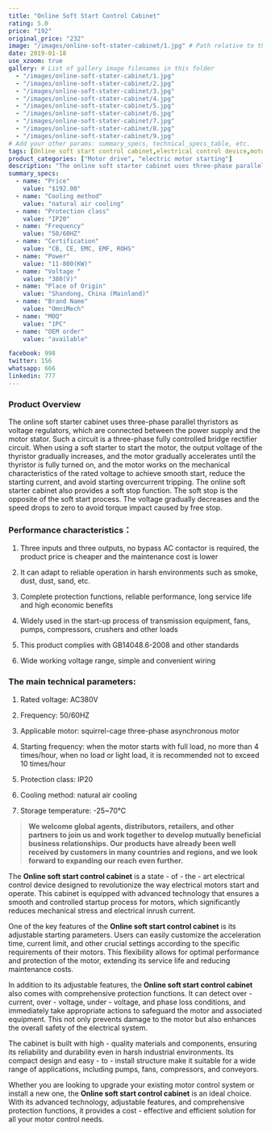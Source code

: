 ```yaml
---
title: "Online Soft Start Control Cabinet"
rating: 5.0
price: "192"
original_price: "232"
image: "/images/online-soft-stater-cabinet/1.jpg" # Path relative to the 'static' folder or use Hugo Pipes
date: 2019-01-18
use_xzoom: true
gallery: # List of gallery image filenames in this folder
  - "/images/online-soft-stater-cabinet/1.jpg"
  - "/images/online-soft-stater-cabinet/2.jpg"
  - "/images/online-soft-stater-cabinet/3.jpg"
  - "/images/online-soft-stater-cabinet/4.jpg"
  - "/images/online-soft-stater-cabinet/5.jpg"
  - "/images/online-soft-stater-cabinet/6.jpg"
  - "/images/online-soft-stater-cabinet/7.jpg"
  - "/images/online-soft-stater-cabinet/8.jpg"
  - "/images/online-soft-stater-cabinet/9.jpg"
# Add your other params: summary_specs, technical_specs_table, etc.
tags: [Online soft start control cabinet,electrical control device,motor start and operation,adjustable starting parameters,comprehensive protection functions,high - quality materials,compact design,easy - to - install structure,pumps,fans,compressors,conveyors,motor control system,advanced technology,cost - effective solution,efficient motor control]
product_categories: ["Motor drive", "electric motor starting"]
description: "The online soft starter cabinet uses three-phase parallel thyristors as voltage regulators, which are connected between the power supply and the motor stator. Such a circuit is a three-phase fully controlled bridge rectifier circuit."
summary_specs:
  - name: "Price"
    value: "$192.00"
  - name: "Cooling method"
    value: "natural air cooling"
  - name: "Protection class"
    value: "IP20"
  - name: "Frequency"
    value: "50/60HZ"
  - name: "Certification"
    value: "CB, CE, EMC, EMF, ROHS"
  - name: "Power"
    value: "11-800(KW)"
  - name: "Voltage "
    value: "380(V)"
  - name: "Place of Origin"
    value: "Shandong, China (Mainland)"
  - name: "Brand Name"
    value: "OmniMech"
  - name: "MOQ"
    value: "1PC"
  - name: "OEM order"
    value: "available"

facebook: 998
twitter: 156
whatsapp: 666
linkedin: 777    
---
```


### Product Overview

The online soft starter cabinet uses three-phase parallel thyristors as voltage regulators, which are connected between the power supply and the motor stator. Such a circuit is a three-phase fully controlled bridge rectifier circuit. When using a soft starter to start the motor, the output voltage of the thyristor gradually increases, and the motor gradually accelerates until the thyristor is fully turned on, and the motor works on the mechanical characteristics of the rated voltage to achieve smooth start, reduce the starting current, and avoid starting overcurrent tripping. The online soft starter cabinet also provides a soft stop function. The soft stop is the opposite of the soft start process. The voltage gradually decreases and the speed drops to zero to avoid torque impact caused by free stop.
### Performance characteristics：

1. Three inputs and three outputs, no bypass AC contactor is required, the product price is cheaper and the maintenance cost is lower

2. It can adapt to reliable operation in harsh environments such as smoke, dust, dust, sand, etc.

3. Complete protection functions, reliable performance, long service life and high economic benefits

4. Widely used in the start-up process of transmission equipment, fans, pumps, compressors, crushers and other loads

5. This product complies with GB14048.6-2008 and other standards

6. Wide working voltage range, simple and convenient wiring

### The main technical parameters:

1. Rated voltage: AC380V

2. Frequency: 50/60HZ

3. Applicable motor: squirrel-cage three-phase asynchronous motor

4. Starting frequency: when the motor starts with full load, no more than 4 times/hour, when no load or light load, it is recommended not to exceed 10 times/hour

5. Protection class: IP20

6. Cooling method: natural air cooling

7. Storage temperature: -25~70℃


> **We welcome global agents, distributors, retailers, and other partners to join us and work together to develop mutually beneficial business relationships. Our products have already been well received by customers in many countries and regions, and we look forward to expanding our reach even further.**

The **Online soft start control cabinet** is a state - of - the - art electrical control device designed to revolutionize the way electrical motors start and operate. This cabinet is equipped with advanced technology that ensures a smooth and controlled startup process for motors, which significantly reduces mechanical stress and electrical inrush current.

One of the key features of the **Online soft start control cabinet** is its adjustable starting parameters. Users can easily customize the acceleration time, current limit, and other crucial settings according to the specific requirements of their motors. This flexibility allows for optimal performance and protection of the motor, extending its service life and reducing maintenance costs.

In addition to its adjustable features, the **Online soft start control cabinet** also comes with comprehensive protection functions. It can detect over - current, over - voltage, under - voltage, and phase loss conditions, and immediately take appropriate actions to safeguard the motor and associated equipment. This not only prevents damage to the motor but also enhances the overall safety of the electrical system.

The cabinet is built with high - quality materials and components, ensuring its reliability and durability even in harsh industrial environments. Its compact design and easy - to - install structure make it suitable for a wide range of applications, including pumps, fans, compressors, and conveyors.

Whether you are looking to upgrade your existing motor control system or install a new one, the **Online soft start control cabinet** is an ideal choice. With its advanced technology, adjustable features, and comprehensive protection functions, it provides a cost - effective and efficient solution for all your motor control needs. 